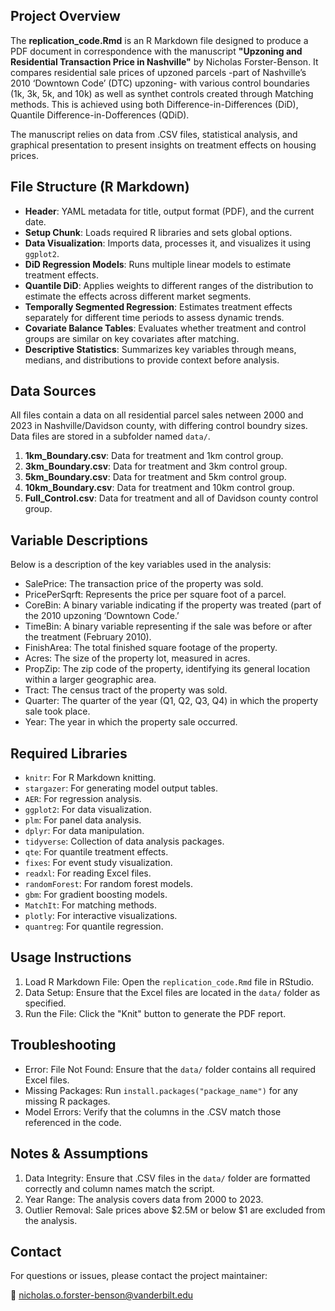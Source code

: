 ## **Project Overview** 

The **replication_code.Rmd** is an R Markdown file designed to produce a PDF document in correspondence with the manuscript **"Upzoning and Residential Transaction Price in Nashville"** by Nicholas Forster-Benson. It compares residential sale prices of upzoned parcels -part of Nashville’s 2010 ‘Downtown Code’ (DTC) upzoning- with various control boundaries (1k, 3k, 5k, and 10k) as well as synthet controls created through Matching methods. This is achieved using both Difference-in-Differences (DiD), Quantile Difference-in-Dofferences (QDiD).

The manuscript relies on data from .CSV files, statistical analysis, and graphical presentation to present insights on treatment effects on housing prices.

 
## **File Structure (R Markdown)**

  - **Header**: YAML metadata for title, output format (PDF), and the current date.
  - **Setup Chunk**: Loads required R libraries and sets global options.
  - **Data Visualization**: Imports data, processes it, and visualizes it using `ggplot2`.
  - **DiD Regression Models**: Runs multiple linear models to estimate treatment effects.
  - **Quantile DiD**: Applies weights to different ranges of the distribution to estimate the effects across different market segments.
  - **Temporally Segmented Regression**:  Estimates treatment effects separately for different time periods to assess dynamic trends.
  - **Covariate Balance Tables**: Evaluates whether treatment and control groups are similar on key covariates after matching.
  - **Descriptive Statistics**: Summarizes key variables through means, medians, and distributions to provide context before analysis.


 ## **Data Sources**

All files contain a data on all residential parcel sales netween 2000 and 2023 in Nashville/Davidson county, with differing control boundry sizes. Data files are stored in a subfolder named `data/`.

 1. **1km_Boundary.csv**: Data for treatment and 1km control group.
 2. **3km_Boundary.csv**: Data for treatment and 3km control group.
 3. **5km_Boundary.csv**: Data for treatment and 5km control group.
 4. **10km_Boundary.csv**: Data for treatment and 10km control group.
 5. **Full_Control.csv**: Data for treatment and all of Davidson county control group.






## **Variable Descriptions**
 
 Below is a description of the key variables used in the analysis:
 
 -	SalePrice: The transaction price of the property was sold.
 -	PricePerSqrft: Represents the price per square foot of a parcel.
 -	CoreBin: A binary variable indicating if the property was treated (part of the 2010 upzoning ‘Downtown Code.’
 -	TimeBin: A binary variable representing if the sale was before or after the treatment (February 2010).
 - FinishArea: The total finished square footage of the property.
 -	Acres: The size of the property lot, measured in acres.
 -	PropZip: The zip code of the property, identifying its general location within a larger geographic area.
 -	Tract: The census tract of the property was sold.
 -	Quarter: The quarter of the year (Q1, Q2, Q3, Q4) in which the property sale took place.
 - Year: The year in which the property sale occurred.
 
## **Required Libraries**

 - `knitr`: For R Markdown knitting.
 - `stargazer`: For generating model output tables.
 - `AER`: For regression analysis.
 - `ggplot2`: For data visualization.
 - `plm`: For panel data analysis.
 - `dplyr`: For data manipulation.
 - `tidyverse`: Collection of data analysis packages.
 - `qte`: For quantile treatment effects.
 - `fixes`: For event study visualization. 
 - `readxl`: For reading Excel files.
 - `randomForest`: For random forest models.
 - `gbm`: For gradient boosting models.
 - `MatchIt`: For matching methods.
 - `plotly`: For interactive visualizations.
 - `quantreg`: For quantile regression.


## **Usage Instructions**
 
 1. Load R Markdown File: Open the `replication_code.Rmd` file in RStudio.
 2. Data Setup: Ensure that the Excel files are located in the `data/` folder as specified.
 3. Run the File: Click the "Knit" button to generate the PDF report.
  
## **Troubleshooting**

 - Error: File Not Found: Ensure that the `data/` folder contains all required Excel files.
 - Missing Packages: Run `install.packages("package_name")` for any missing R packages.
 - Model Errors: Verify that the columns in the .CSV match those referenced in the code.
  
## **Notes & Assumptions**

 1. Data Integrity: Ensure that .CSV files in the `data/` folder are formatted correctly and column names match the script.
 2. Year Range: The analysis covers data from 2000 to 2023.
 3. Outlier Removal: Sale prices above $2.5M or below $1 are excluded from the analysis.
 

## **Contact**

For questions or issues, please contact the project maintainer:
       <p>📧 <a href="mailto:nicholas.o.forster-benson@vanderbilt.edu">nicholas.o.forster-benson@vanderbilt.edu</a></p>


















